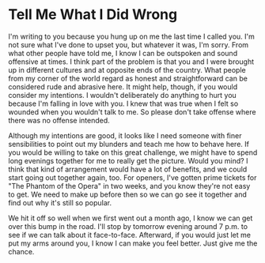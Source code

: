 # Tell Me What I Did Wrong #

I'm writing to you because you hung up on me the last time I called you. I'm not sure what I've done to upset you, but whatever it was, I'm sorry. From what other people have told me, I know I can be outspoken and sound offensive at times. I think part of the problem is that you and I were brought up in different cultures and at opposite ends of the country. What people from my corner of the world regard as honest and straightforward can be considered rude and abrasive here. It might help, though, if you would consider my intentions. I wouldn't deliberately do anything to hurt you because I'm falling in love with you. I knew that was true when I felt so wounded when you wouldn't talk to me. So please don't take offense where there was no offense intended.

Although my intentions are good, it looks like I need someone with finer sensibilities to point out my blunders and teach me how to behave here. If you would be willing to take on this great challenge, we might have to spend long evenings together for me to really get the picture. Would you mind? I think that kind of arrangement would have a lot of benefits, and we could start going out together again, too. For openers, I've gotten prime tickets for "The Phantom of the Opera" in two weeks, and you know they're not easy to get. We need to make up before then so we can go see it together and find out why it's still so popular.

We hit it off so well when we first went out a month ago, I know we can get over this bump in the road. I'll stop by tomorrow evening around 7 p.m. to see if we can talk about it face-to-face. Afterward, if you would just let me put my arms around you, I know I can make you feel better. Just give me the chance.
